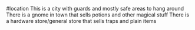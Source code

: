 #location 
This is a city with guards and mostly safe areas to hang around
There is a gnome in town that sells potions and other magical stuff
There is a hardware store/general store that sells traps and plain items

